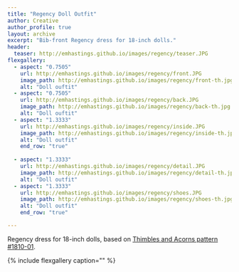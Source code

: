 ```yaml
---
title: "Regency Doll Outfit"
author: Creative
author_profile: true
layout: archive
excerpt: "Bib-front Regency dress for 18-inch dolls."
header:
  teaser: http://emhastings.github.io/images/regency/teaser.JPG
flexgallery:
  - aspect: "0.7505"
    url: http://emhastings.github.io/images/regency/front.JPG
    image_path: http://emhastings.github.io/images/regency/front-th.jpg
    alt: "Doll ouftit"  
  - aspect: "0.7505"
    url: http://emhastings.github.io/images/regency/back.JPG
    image_path: http://emhastings.github.io/images/regency/back-th.jpg
    alt: "Doll ouftit"  
  - aspect: "1.3333"
    url: http://emhastings.github.io/images/regency/inside.JPG
    image_path: http://emhastings.github.io/images/regency/inside-th.jpg
    alt: "Doll outfit"  
    end_row: "true"
    
  - aspect: "1.3333"
    url: http://emhastings.github.io/images/regency/detail.JPG
    image_path: http://emhastings.github.io/images/regency/detail-th.jpg
    alt: "Doll outfit"  
  - aspect: "1.3333"
    url: http://emhastings.github.io/images/regency/shoes.JPG
    image_path: http://emhastings.github.io/images/regency/shoes-th.jpg
    alt: "Doll outfit"  
    end_row: "true"

---
```


Regency dress for 18-inch dolls, based on [Thimbles and Acorns pattern #1810-01](https://www.pixiefaire.com/collections/thimbles-and-acorns/products/bib-front-regency-dress-18-doll-clothes).

{% include flexgallery caption="" %}


